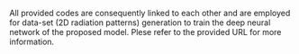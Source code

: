 All provided codes are consequently linked to each other and are employed for data-set (2D radiation patterns) generation to train the deep neural network of the proposed model. 
Plese refer to the provided URL for more information.

